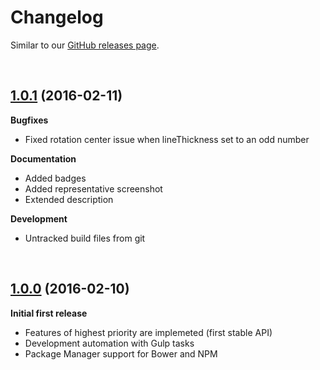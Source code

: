 # Changelog

Similar to our [GitHub releases page](https://github.com/dominique-mueller/burgerlicious/releases).

<br>

## [1.0.1](https://github.com/dominique-mueller/burgerlicious/releases/tag/1.0.1) (2016-02-11)

**Bugfixes**

* Fixed rotation center issue when lineThickness set to an odd number

**Documentation**

* Added badges
* Added representative screenshot
* Extended description

**Development**

* Untracked build files from git

<br>

## [1.0.0](https://github.com/dominique-mueller/burgerlicious/releases/tag/1.0.0) (2016-02-10)

**Initial first release**

* Features of highest priority are implemeted (first stable API)
* Development automation with Gulp tasks
* Package Manager support for Bower and NPM
